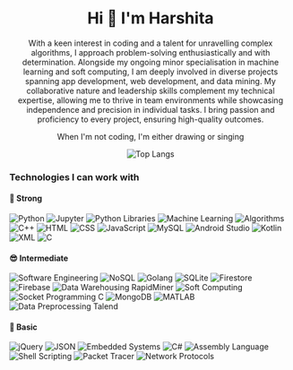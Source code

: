 <h1 align="center">Hi 👋 I'm Harshita</h1>
<p align="center">With a keen interest in coding and a talent for unravelling complex‬ algorithms, I approach problem-solving enthusiastically and with‬ determination. Alongside my ongoing minor specialisation in machine‬ learning and soft computing, I am deeply involved in diverse projects‬ spanning app development, web development, and data mining. My‬ collaborative nature and leadership skills complement my technical‬ expertise, allowing me to thrive in team environments while showcasing‬ independence and precision in individual tasks. I bring passion and‬ proficiency to every project, ensuring high-quality outcomes.‬</p>
<p align="center"> When I'm not coding, I'm either drawing or singing</p>

<p align="center">
  <img src="https://github-readme-stats.vercel.app/api/top-langs/?username=harshita2234&layout=compact" alt="Top Langs">
</p>

### Technologies I can work with
#### :muscle: Strong
![Python](https://img.shields.io/badge/-Python-3776AB?style=flat-square&logo=python&logoColor=white)
![Jupyter](https://img.shields.io/badge/-Jupyter-F37626?style=flat-square&logo=jupyter&logoColor=white)
![Python Libraries](https://img.shields.io/badge/-Python_Libraries-3776AB?style=flat-square&logo=python&logoColor=white)
![Machine Learning](https://img.shields.io/badge/-Machine_Learning-3776AB?style=flat-square&logo=python&logoColor=white)
![Algorithms](https://img.shields.io/badge/-Algorithms-000000?style=flat-square&logo=algorithmia&logoColor=white)
![C++](https://img.shields.io/badge/-C++-00599C?style=flat-square&logo=cplusplus&logoColor=white)
![HTML](https://img.shields.io/badge/-HTML-E34F26?style=flat-square&logo=html5&logoColor=white)
![CSS](https://img.shields.io/badge/-CSS-1572B6?style=flat-square&logo=css3&logoColor=white)
![JavaScript](https://img.shields.io/badge/-JavaScript-F7DF1E?style=flat-square&logo=javascript&logoColor=black)
![MySQL](https://img.shields.io/badge/-MySQL-4479A1?style=flat-square&logo=mysql&logoColor=white)
![Android Studio](https://img.shields.io/badge/-Android_Studio-3DDC84?style=flat-square&logo=android-studio&logoColor=white)
![Kotlin](https://img.shields.io/badge/-Kotlin-7F52FF?style=flat-square&logo=kotlin&logoColor=white)
![XML](https://img.shields.io/badge/-XML-007ACC?style=flat-square&logo=xml&logoColor=white)
![C](https://img.shields.io/badge/-C-A8B9CC?style=flat-square&logo=c&logoColor=black)

#### :sunglasses: Intermediate

![Software Engineering](https://img.shields.io/badge/-Software_Engineering-007ACC?style=flat-square&logo=softwareengineering&logoColor=white)
![NoSQL](https://img.shields.io/badge/-NoSQL-000000?style=flat-square&logo=nosql&logoColor=white)
![Golang](https://img.shields.io/badge/-Golang-00ADD8?style=flat-square&logo=go&logoColor=white)
![SQLite](https://img.shields.io/badge/-SQLite-003B57?style=flat-square&logo=sqlite&logoColor=white)
![Firestore](https://img.shields.io/badge/-Firestore-FFA000?style=flat-square&logo=firebase&logoColor=white)
![Firebase](https://img.shields.io/badge/-Firebase-FFCA28?style=flat-square&logo=firebase&logoColor=black)
![Data Warehousing RapidMiner](https://img.shields.io/badge/-Data_Warehousing_RapidMiner-FF4B4B?style=flat-square&logo=rapidminer&logoColor=white)
![Soft Computing](https://img.shields.io/badge/-Soft_Computing-777BB4?style=flat-square&logo=softcomputing&logoColor=white)
![Socket Programming C](https://img.shields.io/badge/-Socket_Programming_C-A8B9CC?style=flat-square&logo=c&logoColor=white)
![MongoDB](https://img.shields.io/badge/-MongoDB-47A248?style=flat-square&logo=mongodb&logoColor=white)
![MATLAB](https://img.shields.io/badge/-MATLAB-0076A8?style=flat-square&logo=matlab&logoColor=white)
![Data Preprocessing Talend](https://img.shields.io/badge/-Data_Preprocessing_Talend-FF7BAC?style=flat-square&logo=talend&logoColor=white)

#### :space_invader: Basic
![jQuery](https://img.shields.io/badge/-jQuery-0769AD?style=flat-square&logo=jquery&logoColor=white)
![JSON](https://img.shields.io/badge/-JSON-000000?style=flat-square&logo=json&logoColor=white)
![Embedded Systems](https://img.shields.io/badge/-Embedded_Systems-007ACC?style=flat-square&logo=embedded&logoColor=white)
![C#](https://img.shields.io/badge/-C%23-239120?style=flat-square&logo=csharp&logoColor=white)
![Assembly Language](https://img.shields.io/badge/-Assembly_Language-007ACC?style=flat-square&logo=assembly&logoColor=white)
![Shell Scripting](https://img.shields.io/badge/-Shell_Scripting-4EAA25?style=flat-square&logo=gnu-bash&logoColor=white)
![Packet Tracer](https://img.shields.io/badge/-Packet_Tracer-FFA500?style=flat-square&logo=cisco&logoColor=white)
![Network Protocols](https://img.shields.io/badge/-Network_Protocols-007ACC?style=flat-square&logo=network&logoColor=white)
